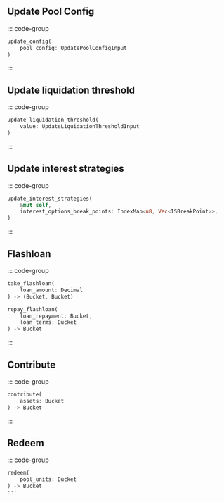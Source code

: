 
## Update Pool Config
::: code-group
```rs [Scrypto]
update_config(
    pool_config: UpdatePoolConfigInput
)
```
:::

## Update liquidation threshold
::: code-group
```rs [Scrypto]
update_liquidation_threshold(
    value: UpdateLiquidationThresholdInput
) 
```
:::

## Update interest strategies
::: code-group
```rs [Scrypto]
update_interest_strategies(
    &mut self,
    interest_options_break_points: IndexMap<u8, Vec<ISBreakPoint>>,
)
```
:::

## Flashloan
::: code-group
```rs [Scrypto]
take_flashloan(
    loan_amount: Decimal
) -> (Bucket, Bucket)

repay_flashloan(
    loan_repayment: Bucket,
    loan_terms: Bucket
) -> Bucket
```
:::

## Contribute
::: code-group
```rs [Scrypto]
contribute(
    assets: Bucket
) -> Bucket 
```
:::


## Redeem
::: code-group
```rs [Scrypto]
redeem(
    pool_units: Bucket
) -> Bucket
:::

